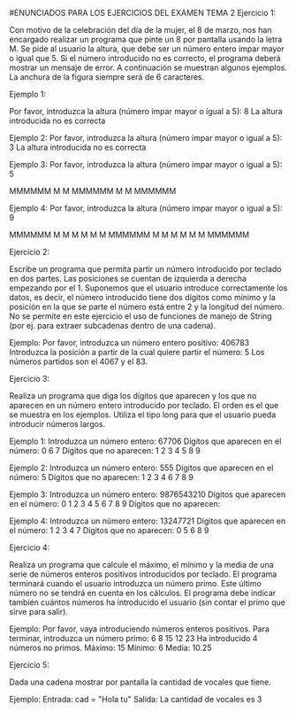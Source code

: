#ENUNCIADOS PARA LOS EJERCICIOS DEL EXAMEN TEMA 2
Ejercicio 1:

Con motivo de la celebración del día de la mujer, el 8 de marzo, nos han encargado realizar un programa que pinte un 8 por pantalla usando la letra M. Se pide al usuario la altura, que debe ser un número entero impar mayor o igual que 5. Si el número introducido no es correcto, el programa deberá mostrar un mensaje de error. A continuación se muestran algunos ejemplos. La anchura de la figura siempre será de 6 caracteres.

Ejemplo 1:

Por favor, introduzca la altura (número impar mayor o igual a 5): 8
La altura introducida no es correcta

Ejemplo 2:
Por favor, introduzca la altura (número impar mayor o igual a 5): 3
La altura introducida no es correcta

Ejemplo 3:
Por favor, introduzca la altura (número impar mayor o igual a 5): 5


MMMMMM
M    M
MMMMMM
M    M
MMMMMM

Ejemplo 4:
Por favor, introduzca la altura (número impar mayor o igual a 5): 9


MMMMMM
M    M
M    M
M    M
MMMMMM
M    M
M    M
M    M
MMMMMM


Ejercicio 2:

Escribe un programa que permita partir un número introducido por teclado en dos partes. Las posiciones se cuentan de izquierda a derecha empezando por
el 1. Suponemos que el usuario introduce correctamente los datos, es decir, el número introducido tiene dos dígitos como mínimo y la posición en la que
se parte el número está entre 2 y la longitud del número. No se permite en este ejercicio el uso de funciones de manejo de String (por ej. para extraer
subcadenas dentro de una cadena).

Ejemplo:
Por favor, introduzca un número entero positivo: 406783
Introduzca la posición a partir de la cual quiere partir el número: 5
Los números partidos son el 4067 y el 83.

Ejercicio 3:

Realiza un programa que diga los dígitos que aparecen y los que no aparecen en un número entero introducido por teclado. El orden es el que se muestra en
los ejemplos. Utiliza el tipo long para que el usuario pueda introducir números largos.

Ejemplo 1:
Introduzca un número entero: 67706
Dígitos que aparecen en el número: 0 6 7
Dígitos que no aparecen: 1 2 3 4 5 8 9

Ejemplo 2:
Introduzca un número entero: 555
Dígitos que aparecen en el número: 5
Dígitos que no aparecen: 1 2 3 4 6 7 8 9

Ejemplo 3:
Introduzca un número entero: 9876543210
Dígitos que aparecen en el número: 0 1 2 3 4 5 6 7 8 9
Dígitos que no aparecen:

Ejemplo 4:
Introduzca un número entero: 13247721
Dígitos que aparecen en el número: 1 2 3 4 7
Dígitos que no aparecen: 0 5 6 8 9

Ejercicio 4:

Realiza un programa que calcule el máximo, el mínimo y la media de una serie de números enteros positivos introducidos por teclado. El programa terminará
cuando el usuario introduzca un número primo. Este último número no se tendrá en cuenta en los cálculos. El programa debe indicar también cuántos
números ha introducido el usuario (sin contar el primo que sirve para salir).

Ejemplo:
Por favor, vaya introduciendo números enteros positivos. Para terminar, introduzca un número primo:
6
8
15
12
23
Ha introducido 4 números no primos.
Máximo: 15
Mínimo: 6
Media: 10.25

Ejercicio 5:

Dada una cadena mostrar por pantalla la cantidad de vocales que tiene. 

Ejemplo:
Entrada: cad = "Hola tu"
Salida: La cantidad de vocales es 3

